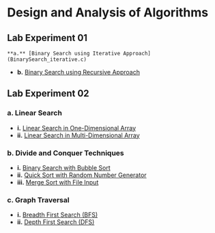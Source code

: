 # Design and Analysis of Algorithms

## Lab Experiment 01
    **a.** [Binary Search using Iterative Approach](BinarySearch_iterative.c)  
- **b.** [Binary Search using Recursive Approach](BinarySearch_recursive.c)



## Lab Experiment 02

### a. Linear Search
- **i.** [Linear Search in One-Dimensional Array](LinearSearch.c)  
- **ii.** [Linear Search in Multi-Dimensional Array](2DimensionSearch.c)

### b. Divide and Conquer Techniques
- **i.** [Binary Search with Bubble Sort](BubbleSort.c)  
- **ii.** [Quick Sort with Random Number Generator](QuickSort.c)  
- **iii.** [Merge Sort with File Input](MergeSort.c)

### c. Graph Traversal
- **i.** [Breadth First Search (BFS)](BFS.c)  
- **ii.** [Depth First Search (DFS)](DFS.c)
